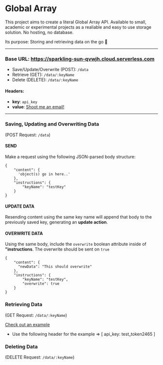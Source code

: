 # Global Array

This project aims to create a literal Global Array API. Available to small, academic or experimental projects as a realiable and easy to use storage solution. No hosting, no database.

Its purpose: Storing and retrieving data on the go 🤷

---

### Base URL: https://sparkling-sun-qvwjh.cloud.serverless.com

- Save/Update/Overwrite (POST): `/data`
- Retrieve (GET): `/data/:keyName`
- Delete (DELETE): `/data/:keyName`

#### Headers:
- __key__: `api_key`
- __value__: [Shoot me an email!](https://juanguren.github.io/)
---
### Saving, Updating and Overwriting Data

(POST Request: `/data`)

#### SEND

Make a request using the following JSON-parsed body structure:

```
{
    "content": {
      'object(s) go in here..'
    },
    "instructions": {
        "keyName": "testKey"
    }
}
```

#### UPDATE DATA

Resending content using the same key name will append that body to the previously saved key, generating an **update action**.

#### OVERWRITE DATA

Using the same body, include the `overwrite` boolean attribute inside of **"instructions**. The overwrite should be sent on `true`

```
{
    "content": {
      "newData": "This should overwrite"
    },
    "instructions": {
        "keyName": "testKey",
        "overwrite": true
    }
}
```

### Retrieving Data

(GET Request: `/data/:keyName`)

[Check out an example](https://icy-wood-rwis4.cloud.serverless.com/data/testKey)

- Use the following header for the example => [ api_key: test_token2465 ]

### Deleting Data

(DELETE Request: `/data/:keyName`)
